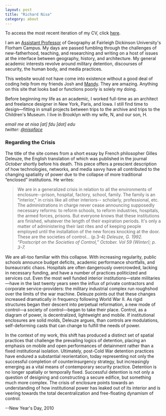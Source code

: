 ```yaml
---
layout: post
title: "Richard Nisa"
category: about
---
```



To access the most recent iteration of my CV, click [here](https://fdu.academia.edu/RichardNisa/CurriculumVitae).

I am an [Assistant Professor](http://view.fdu.edu/default.aspx?id=9367) of Geography at Fairleigh Dickinson University's Florham Campus. My days are passed fumbling through the challenges of new-fatherhood, teaching, and researching and writing on a host of issues at the interface between geography, history, and architecture. My general academic interests revolve around military detention, discourses of security, the human body, and media practices.

This website would not have come into existence without a good deal of coding help from my friends Josh and [Mandy](http://www.aworkinglibrary.com). They are amazing. Anything on this site that looks bad or functions poorly is solely my doing.

Before beginning my life as an academic, I worked full-time as an architect and freelance designer in New York, Paris, and Iowa.  I still find time to design—fitting in small projects between trips to the archive and trips to the Children's Museum. I live in Brooklyn with my wife, N, and our son, H.

_email me at nisa [at] fdu [dot] edu_  
_twitter: [@nisaface](http://twitter.com/nisaface)_

### Regarding the Crisis

The title of the site comes from a short essay by French philosopher Gilles Deleuze, the English translation of which was published in the journal _October_ shortly before his death. This piece offers a prescient description of how technologies, networks, and media savvy have all contributed to the changing spatiality of power due to the collapse of more traditional “enclosed” institutions. He writes:

> We are in a generalized crisis in relation to all the environments of enclosure--prison, hospital, factory, school, family. The family is an "interior," in crisis like all other interiors-- scholarly, professional, etc. The administrations in charge never cease announcing supposedly necessary reforms: to reform schools, to reform industries, hospitals, the armed forces, prisons. But everyone knows that these institutions are finished, whatever the length of their expiration periods. It's only a matter of administering their last rites and of keeping people employed until the installation of the new forces knocking at the door. These are the societies of control… (p.3-4)
> <cite>Deleuze, G. 1992. “Postscript on the Societies of Control,” _October_. Vol 59 (Winter); p. 3-7.</cite>

We are all-too familiar with this collapse.  With increasing regularity, public schools announce budget deficits, academic performance shortfalls, and bureaucratic chaos.  Hospitals are often dangerously overcrowded, lacking in necessary funding, and have a number of practices politicized and services cut. Even the most well funded interior institutions—state militaries—have in the last twenty years seen the influx of private contractors and corporate service-providers: the military industrial complex run roughshod over the limits of the war machine. Deleuze points out that these changes increased dramatically in frequency following World War II. As rigid structures began their descent into perpetual reformation, a new mode of control—a society of control—began to take their place. Control, as a diagram of power, is decentralized, lightweight and mobile. If institutional enclosures are solid molds, Deleuze argues, than controls are modulations, self-deforming casts that can change to fulfill the needs of power.

In the context of my work, this shift has produced a distinct set of spatial practices that challenge the prevailing logics of detention, placing an emphasis on mobile and open performances of detainment rather than a fixed institutional isolation. Ultimately, post-Cold War detention practices have endured a substantial reorientation, today representing not only the successful completion of counterinsurgency strategy, but increasingly emerging as a vital means of contemporary security practice.  Detention is no longer spatially or temporally fixed. Successful detention is not only a question of designing and constructing a secure edifice, but something much more complex. The crisis of enclosure points towards an understanding of how institutional power has leaked out of its interior and is veering towards the total decentralization and free-floating dynamism of control.

--New Year's Day, 2010
